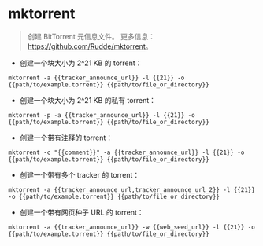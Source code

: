 # mktorrent

> 创建 BitTorrent 元信息文件。
> 更多信息：<https://github.com/Rudde/mktorrent>。

- 创建一个块大小为 2^21 KB 的 torrent：

`mktorrent -a {{tracker_announce_url}} -l {{21}} -o {{path/to/example.torrent}} {{path/to/file_or_directory}}`

- 创建一个块大小为 2^21 KB 的私有 torrent：

`mktorrent -p -a {{tracker_announce_url}} -l {{21}} -o {{path/to/example.torrent}} {{path/to/file_or_directory}}`

- 创建一个带有注释的 torrent：

`mktorrent -c "{{comment}}" -a {{tracker_announce_url}} -l {{21}} -o {{path/to/example.torrent}} {{path/to/file_or_directory}}`

- 创建一个带有多个 tracker 的 torrent：

`mktorrent -a {{tracker_announce_url,tracker_announce_url_2}} -l {{21}} -o {{path/to/example.torrent}} {{path/to/file_or_directory}}`

- 创建一个带有网页种子 URL 的 torrent：

`mktorrent -a {{tracker_announce_url}} -w {{web_seed_url}} -l {{21}} -o {{path/to/example.torrent}} {{path/to/file_or_directory}}`